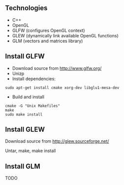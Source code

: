 Technologies
------------
* C++
* OpenGL
* GLFW (configures OpenGL context)
* GLEW (dynamically link available OpenGL functions)
* GLM (vectors and matrices library)

Install GLFW
------------
* Download source from http://www.glfw.org/
* Unizp
* Install dependencies:

```
sudo apt-get install cmake xorg-dev libglu1-mesa-dev
```

* Build and install

```
cmake -G "Unix Makefiles"
make
sudo make install
```

Install GLEW
------------
Download source from http://glew.sourceforge.net/

Untar, make, make install

Install GLM
-----------
TODO
